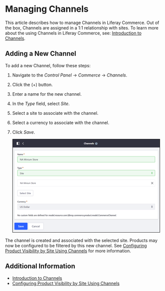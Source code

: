 # Managing Channels

This article describes how to manage Channels in Liferay Commerce. Out of the box, Channels are assigned in a 1:1 relationship with sites. To learn more about the using Channels in Liferay Commerce, see: [Introduction to Channels](../introduction-to-channels/README.md).

## Adding a New Channel

To add a new Channel, follow these steps:

1. Navigate to the _Control Panel_ → _Commerce_ → _Channels_.
1. Click the (+) button.
1. Enter a name for the new channel.
1. In the _Type_ field, select _Site_.
1. Select a site to associate with the channel.
1. Select a currency to associate with the channel.
1. Click _Save_.

    <img src="./images/01.png" width="700px" style="border: #000000 1px solid;">

The channel is created and associated with the selected site. Products may now be configured to be filtered by this new channel. See [Configuring Product Visibility by Site Using Channels](../configuring-product-visibility-by-site-using-channels/README.md) for more information.

## Additional Information

* [Introduction to Channels](../introduction-to-channels/README.md)
* [Configuring Product Visibility by Site Using Channels](../configuring-product-visibility-by-site-using-channels/README.md)
